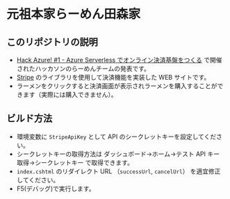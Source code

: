 # 元祖本家らーめん田森家
## このリポジトリの説明
- [Hack Azure! #1 - Azure Serverless でオンライン決済基盤をつくる](https://msdevjp.connpass.com/event/179232/) で開催されたハッカソンのらーめんチームの発表です。
- [Stripe](https://stripe.com/) のライブラリを使用して決済機能を実装した WEB サイトです。
- ラーメンをクリックすると決済画面が表示されラーメンを購入することができます（実際には購入できません）。

## ビルド方法
- 環境変数に `StripeApiKey` として API のシークレットキーを設定してください。
- シークレットキーの取得方法は ダッシュボード→ホーム→テスト API キー取得→シークレットキー で取得できます。
- `index.cshtml` のリダイレクト URL （`successUrl`, `cancelUrl`） を適宜修正してください。
- F5(デバッグ)で実行します。

